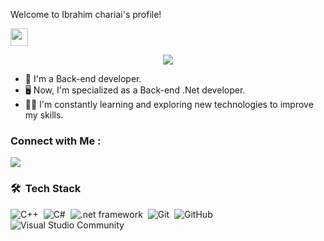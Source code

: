
  Welcome to Ibrahim chariai's profile!

  <img src="https://media.giphy.com/media/hvRJCLFzcasrR4ia7z/giphy.gif" width="28">
</h3>

<!-- Typing SVG by DenverCoder1 - https://github.com/DenverCoder1/readme-typing-svg -->
<p align="center">
  <a href="https://github.com/DenverCoder1/readme-typing-svg"><img src="https://readme-typing-svg.herokuapp.com/?lines=Full-stack%20developer;Always%20learning%20new%20things&font=Fira%20Code&center=true&width=440&height=45&color=f75c7e&vCenter=true&size=22"></a>
</p>

- 🏢 I'm a Back-end developer.
- 🖥️ Now, I'm specialized as a Back-end .Net developer.
- 👨‍💻 I'm constantly learning and exploring new technologies to improve my skills.
  
### Connect with Me :

<a href="https://www.linkedin.com/in/ibrahim-chariai/" target="_blank"><img src="https://img.shields.io/badge/-Ibrahim%20Chariai-0077B5?style=for-the-badge&logo=Linkedin&logoColor=white"/></a>

### 🛠 &nbsp;Tech Stack
![C++](https://img.shields.io/badge/-C++-05122A?style=flat&logo=C++)&nbsp;
![C#](https://img.shields.io/badge/-Sharp-05122A?style=flat&logo=C#&logoColor=563D7C)&nbsp;
![.net framework](https://img.shields.io/badge/-.net-05122A?style=flat&logo=.net)&nbsp;
![Git](https://img.shields.io/badge/-Git-05122A?style=flat&logo=git)&nbsp;
![GitHub](https://img.shields.io/badge/-GitHub-05122A?style=flat&logo=github)&nbsp;
![Visual Studio Community](https://img.shields.io/badge/-Visual%20Studio%20Community-05122A?style=flat&logo=visual-studio-community&logoColor=007ACC)&nbsp;



